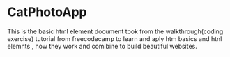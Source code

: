 # CatPhotoApp
This is the basic html element document took from the walkthrough(coding exercise) tutorial from freecodecamp to learn and aply htm basics and htnl elemnts , how they work and comibine to build beautiful websites.
